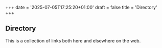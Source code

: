 +++
date = '2025-07-05T17:25:20+01:00'
draft = false
title = 'Directory'
+++

## Directory

This is a collection of links both here and elsewhere on the web.